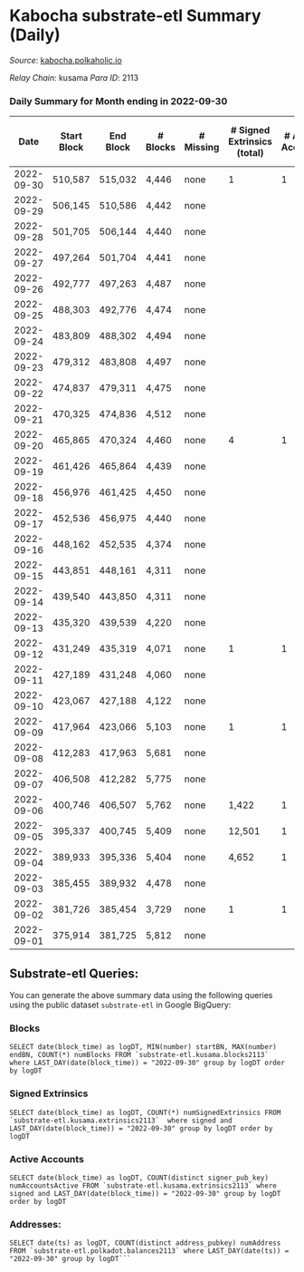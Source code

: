 # Kabocha substrate-etl Summary (Daily)

_Source_: [kabocha.polkaholic.io](https://kabocha.polkaholic.io)

*Relay Chain*: kusama
*Para ID*: 2113



### Daily Summary for Month ending in 2022-09-30


| Date | Start Block | End Block | # Blocks | # Missing | # Signed Extrinsics (total) | # Active Accounts | # Addresses with Balances | # Events | # Transfers | # XCM Transfers In | # XCM Transfers Out |
| ---- | ----------- | --------- | -------- | --------- | --------------------------- | ----------------- | ------------------------- | -------- | ----------- | ------------------ | ------------------- |
| 2022-09-30 | 510,587 | 515,032 | 4,446 | none  | 1 | 1 | 13,216 | 8,910 |   |   |   |
| 2022-09-29 | 506,145 | 510,586 | 4,442 | none  |  |  |  | 8,898 |   |   |   |
| 2022-09-28 | 501,705 | 506,144 | 4,440 | none  |  |  |  | 8,895 |   |   |   |
| 2022-09-27 | 497,264 | 501,704 | 4,441 | none  |  |  |  | 8,897 |   |   |   |
| 2022-09-26 | 492,777 | 497,263 | 4,487 | none  |  |  |  | 8,989 |   |   |   |
| 2022-09-25 | 488,303 | 492,776 | 4,474 | none  |  |  |  | 8,963 |   |   |   |
| 2022-09-24 | 483,809 | 488,302 | 4,494 | none  |  |  |  | 9,003 |   |   |   |
| 2022-09-23 | 479,312 | 483,808 | 4,497 | none  |  |  |  | 9,009 |   |   |   |
| 2022-09-22 | 474,837 | 479,311 | 4,475 | none  |  |  |  | 8,968 |   |   |   |
| 2022-09-21 | 470,325 | 474,836 | 4,512 | none  |  |  |  | 9,039 |   |   |   |
| 2022-09-20 | 465,865 | 470,324 | 4,460 | none  | 4 | 1 |  | 8,961 |   |   |   |
| 2022-09-19 | 461,426 | 465,864 | 4,439 | none  |  |  | 13,215 | 8,892 |   |   |   |
| 2022-09-18 | 456,976 | 461,425 | 4,450 | none  |  |  | 13,215 | 8,915 |   |   |   |
| 2022-09-17 | 452,536 | 456,975 | 4,440 | none  |  |  | 13,215 | 8,895 |   |   |   |
| 2022-09-16 | 448,162 | 452,535 | 4,374 | none  |  |  | 13,215 | 8,763 |   |   |   |
| 2022-09-15 | 443,851 | 448,161 | 4,311 | none  |  |  | 13,215 | 8,636 |   |   |   |
| 2022-09-14 | 439,540 | 443,850 | 4,311 | none  |  |  | 13,215 | 8,636 |   |   |   |
| 2022-09-13 | 435,320 | 439,539 | 4,220 | none  |  |  | 13,215 | 8,454 |   |   |   |
| 2022-09-12 | 431,249 | 435,319 | 4,071 | none  | 1 | 1 | 13,215 | 8,165 |   |   |   |
| 2022-09-11 | 427,189 | 431,248 | 4,060 | none  |  |  |  | 8,134 |   |   |   |
| 2022-09-10 | 423,067 | 427,188 | 4,122 | none  |  |  |  | 8,257 |   |   |   |
| 2022-09-09 | 417,964 | 423,066 | 5,103 | none  | 1 | 1 |  | 10,226 |   |   |   |
| 2022-09-08 | 412,283 | 417,963 | 5,681 | none  |  |  | 13,215 | 11,381 |   |   |   |
| 2022-09-07 | 406,508 | 412,282 | 5,775 | none  |  |  | 13,215 | 11,569 |   |   |   |
| 2022-09-06 | 400,746 | 406,507 | 5,762 | none  | 1,422 | 1 | 13,215 | 20,568 |   |   |   |
| 2022-09-05 | 395,337 | 400,745 | 5,409 | none  | 12,501 | 1 | 13,273 | 87,121 |   |   |   |
| 2022-09-04 | 389,933 | 395,336 | 5,404 | none  | 4,652 | 1 | 13,290 | 39,243 |   |   |   |
| 2022-09-03 | 385,455 | 389,932 | 4,478 | none  |  |  | 13,290 | 8,975 |   |   |   |
| 2022-09-02 | 381,726 | 385,454 | 3,729 | none  | 1 | 1 | 13,290 | 7,476 |   |   |   |
| 2022-09-01 | 375,914 | 381,725 | 5,812 | none  |  |  | 13,290 | 11,643 |   |   |   |

## Substrate-etl Queries:
You can generate the above summary data using the following queries using the public dataset `substrate-etl` in Google BigQuery:


### Blocks
```
SELECT date(block_time) as logDT, MIN(number) startBN, MAX(number) endBN, COUNT(*) numBlocks FROM `substrate-etl.kusama.blocks2113`  where LAST_DAY(date(block_time)) = "2022-09-30" group by logDT order by logDT
```


### Signed Extrinsics
```
SELECT date(block_time) as logDT, COUNT(*) numSignedExtrinsics FROM `substrate-etl.kusama.extrinsics2113`  where signed and LAST_DAY(date(block_time)) = "2022-09-30" group by logDT order by logDT
```


### Active Accounts
```
SELECT date(block_time) as logDT, COUNT(distinct signer_pub_key) numAccountsActive FROM `substrate-etl.kusama.extrinsics2113` where signed and LAST_DAY(date(block_time)) = "2022-09-30" group by logDT order by logDT
```


### Addresses:
```
SELECT date(ts) as logDT, COUNT(distinct address_pubkey) numAddress FROM `substrate-etl.polkadot.balances2113` where LAST_DAY(date(ts)) = "2022-09-30" group by logDT```


